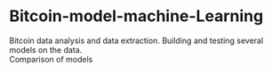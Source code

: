 # Bitcoin-model-machine-Learning

Bitcoin data analysis and data extraction. 
Building and testing several models on the data.  
Comparison of models
